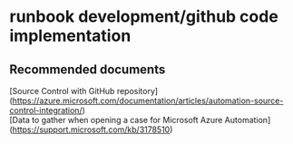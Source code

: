 
<properties
    pageTitle="runbook development/github code implementation"
    description="32501549RunbookDevelopmentgith"
    service="microsoft.automation"
    resource="automationaccounts"
    authors="adoyle"
    displayorder=""
    selfHelpType="generic"
    supportTopicIds="32501549"
    resourceTags=""
    productPesIds="15607"
    cloudEnvironments="public"
/>

# runbook development/github code implementation


## **Recommended documents**
[Source Control with GitHub repository]
(https://azure.microsoft.com/documentation/articles/automation-source-control-integration/) <br>
[Data to gather when opening a case for Microsoft Azure Automation]
(https://support.microsoft.com/kb/3178510)